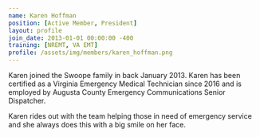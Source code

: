 ```yaml
---
name: Karen Hoffman
position: [Active Member, President]
layout: profile
join_date: 2013-01-01 00:00:00 -400
training: [NREMT, VA EMT]
profile: /assets/img/members/karen_hoffman.png
---
```

Karen joined the Swoope family in back January 2013. Karen has been certified as a Virginia Emergency Medical Technician since 2016 and is employed by Augusta County Emergency Communications Senior Dispatcher.

Karen rides out with the team helping those in need of emergency service and she always does this with a big smile on her face.